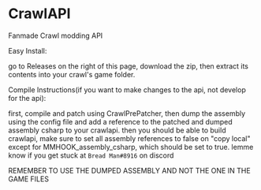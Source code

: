 # CrawlAPI
Fanmade Crawl modding API

Easy Install:

go to Releases on the right of this page, download the zip, then extract its contents into your crawl's game folder.



Compile Instructions(if you want to make changes to the api, not develop for the api):

first, compile and patch using CrawlPrePatcher, then dump the assembly using the config file and add a reference to the patched and dumped assembly csharp to your crawlapi.
then you should be able to build crawlapi, make sure to set all assembly references to false on "copy local" except for MMHOOK_assembly_csharp, which should be set to true.
lemme know if you get stuck at `Bread Man#8916` on discord


REMEMBER TO USE THE DUMPED ASSEMBLY AND NOT THE ONE IN THE GAME FILES
